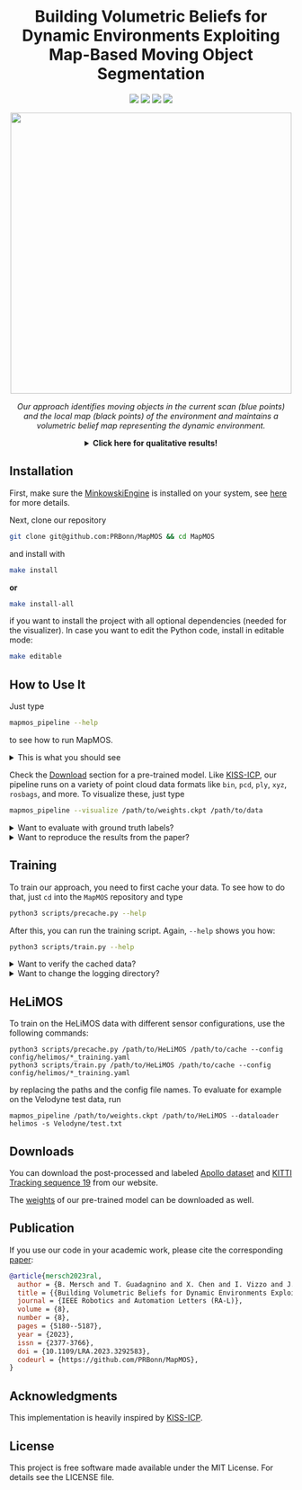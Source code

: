 <div align="center">
  <h1>Building Volumetric Beliefs for Dynamic Environments Exploiting Map-Based Moving Object Segmentation</h1>
  <a href="https://github.com/PRBonn/MapMOS#how-to-use-it"><img src="https://img.shields.io/badge/python-3670A0?style=flat-square&logo=python&logoColor=ffdd54" /></a>
    <a href="https://github.com/PRBonn/MapMOS#installation"><img src="https://img.shields.io/badge/Linux-FCC624?logo=linux&logoColor=black" /></a>
    <a href="https://www.ipb.uni-bonn.de/pdfs/mersch2023ral.pdf"><img src="https://img.shields.io/badge/Paper-pdf-<COLOR>.svg?style=flat-square" /></a>
    <a href="LICENSE"><img src="https://img.shields.io/badge/License-MIT-blue.svg?style=flat-square" /></a>

<p>
  <img src="https://github.com/PRBonn/MapMOS/assets/38326482/cd594591-8c2c-41f0-8412-cd5d1d2fd7d4" width="500"/>
</p>

<p>
  <i>Our approach identifies moving objects in the current scan (blue points) and the local map (black points) of the environment and maintains a volumetric belief map representing the dynamic environment.</i>
</p>

<details>
<summary><b>Click here for qualitative results!</b></summary>
  
[![MapMOS](https://github.com/PRBonn/MapMOS/assets/38326482/a4238431-bd2d-4b2c-991b-7ff5e9378a8e)](https://github.com/PRBonn/MapMOS/assets/38326482/04c7e5a2-dd44-431a-95b0-c42d5605078a)

 <i>Our predictions for the KITTI Tracking sequence 19 with true positives (green), false positives (red), and false negatives (blue).</i>

</details>


</div>


## Installation
First, make sure the [MinkowskiEngine](https://github.com/NVIDIA/MinkowskiEngine) is installed on your system, see [here](https://github.com/NVIDIA/MinkowskiEngine#installation) for more details.

Next, clone our repository
```bash
git clone git@github.com:PRBonn/MapMOS && cd MapMOS
```

and install with
```bash
make install
```

**or**
```bash
make install-all
```
if you want to install the project with all optional dependencies (needed for the visualizer). In case you want to edit the Python code, install in editable mode:
```bash
make editable
```

## How to Use It
Just type

```bash
mapmos_pipeline --help
```
to see how to run MapMOS. 
<details>
<summary>This is what you should see</summary>

![Screenshot from 2023-08-03 13-07-14](https://github.com/PRBonn/MapMOS/assets/38326482/c769afa6-709d-4648-b42d-11092d5b92ac)

</details>

Check the [Download](#downloads) section for a pre-trained model. Like [KISS-ICP](https://github.com/PRBonn/kiss-icp), our pipeline runs on a variety of point cloud data formats like `bin`, `pcd`, `ply`, `xyz`, `rosbags`, and more. To visualize these, just type 

```bash
mapmos_pipeline --visualize /path/to/weights.ckpt /path/to/data
```

<details>
<summary>Want to evaluate with ground truth labels?</summary>

Because these labels come in all shapes, you need to specify a dataloader. This is currently available for SemanticKITTI, NuScenes, HeLiMOS, and our labeled KITTI Tracking sequence 19 and Apollo sequences (see [Downloads](#downloads)).

</details>

<details>
<summary>Want to reproduce the results from the paper?</summary>
For reproducing the results of the paper, you need to pass the corresponding config file. They will make sure that the de-skewing option and the maximum range are set properly. To compare different map fusion strategies from our paper, just pass the `--paper` flag to the `mapmos_pipeline`.

</details>


## Training
To train our approach, you need to first cache your data. To see how to do that, just `cd` into the `MapMOS` repository and type

```bash
python3 scripts/precache.py --help
```

After this, you can run the training script. Again, `--help` shows you how:
```bash
python3 scripts/train.py --help
```

<details>
<summary>Want to verify the cached data?</summary>

You can inspect the cached training samples by using the script `python3 scripts/cache_to_ply.py --help`.

</details>

<details>
<summary>Want to change the logging directory?</summary>

The training log and checkpoints will be saved by default to the current working directory. To change that, export the `export LOGS=/your/path/to/logs` environment variable before running the training script.

</details>

## HeLiMOS
To train on the HeLiMOS data with different sensor configurations, use the following commands:

```shell
python3 scripts/precache.py /path/to/HeLiMOS /path/to/cache --config config/helimos/*_training.yaml
python3 scripts/train.py /path/to/HeLiMOS /path/to/cache --config config/helimos/*_training.yaml
```

by replacing the paths and the config file names. To evaluate for example on the Velodyne test data, run

```shell
mapmos_pipeline /path/to/weights.ckpt /path/to/HeLiMOS --dataloader helimos -s Velodyne/test.txt
```

## Downloads
You can download the post-processed and labeled [Apollo dataset](https://www.ipb.uni-bonn.de/html/projects/apollo_dataset/LiDAR-MOS.zip) and [KITTI Tracking sequence 19](https://www.ipb.uni-bonn.de/html/projects/kitti-tracking/post-processed/kitti-tracking.zip) from our website.

The [weights](https://www.ipb.uni-bonn.de/html/projects/MapMOS/mapmos.ckpt) of our pre-trained model can be downloaded as well.

## Publication
If you use our code in your academic work, please cite the corresponding [paper](https://www.ipb.uni-bonn.de/pdfs/mersch2023ral.pdf):

```bibtex
@article{mersch2023ral,
  author = {B. Mersch and T. Guadagnino and X. Chen and I. Vizzo and J. Behley and C. Stachniss},
  title = {{Building Volumetric Beliefs for Dynamic Environments Exploiting Map-Based Moving Object Segmentation}},
  journal = {IEEE Robotics and Automation Letters (RA-L)},
  volume = {8},
  number = {8},
  pages = {5180--5187},
  year = {2023},
  issn = {2377-3766},
  doi = {10.1109/LRA.2023.3292583},
  codeurl = {https://github.com/PRBonn/MapMOS},
}
```

## Acknowledgments
This implementation is heavily inspired by [KISS-ICP](https://github.com/PRBonn/kiss-icp).

## License
This project is free software made available under the MIT License. For details see the LICENSE file.
